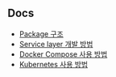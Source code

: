 ## Docs

- [Package 구조](docs/package-structure.md)
- [Service layer 개발 방법](docs/service.md)
- [Docker Compose 사용 방법](docs/docker-compose.md)
- [Kubernetes 사용 방법](docs/kubernetes.md)
